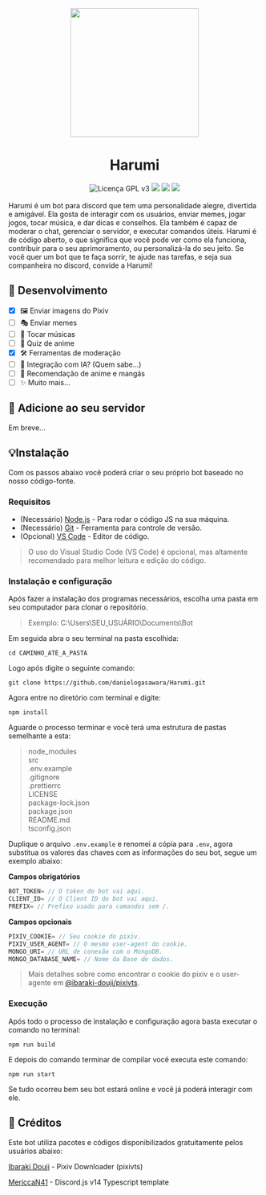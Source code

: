 <div align='center'>
  <img src='https://i.imgur.com/D4MlzkG.png' height='256px' />
</div>
<h1 align='center'>Harumi</h1>

<div align='center'>
  <img src='https://img.shields.io/github/license/danielogasawara/harumi?&color=0078ac&label=Licen%C3%A7a' alt='Licença GPL v3' />
  <img src='https://img.shields.io/github/package-json/v/danielogasawara/harumi/master?&color=0078ac&label=Vers%C3%A3o' />
  <img src='https://img.shields.io/github/commit-activity/m/danielogasawara/harumi?label=Commits&color=0078ac' />
  <img src='https://img.shields.io/npm/v/discord.js?label=discord.js&color=0078ac' />
</div>
<br/>
Harumi é um bot para discord que tem uma personalidade alegre, divertida e amigável. Ela gosta de interagir com os usuários, enviar memes, jogar jogos, tocar música, e dar dicas e conselhos. Ela também é capaz de moderar o chat, gerenciar o servidor, e executar comandos úteis. Harumi é de código aberto, o que significa que você pode ver como ela funciona, contribuir para o seu aprimoramento, ou personalizá-la do seu jeito. Se você quer um bot que te faça sorrir, te ajude nas tarefas, e seja sua companheira no discord, convide a Harumi!

## 🚧 Desenvolvimento

- [x] 🖼️ Enviar imagens do Pixiv
- [ ] 🎭 Enviar memes
- [ ] 🎵 Tocar músicas
- [ ] 🍙 Quiz de anime
- [x] 🛠️ Ferramentas de moderação
- [ ] 🤖 Integração com IA? (Quem sabe...)
- [ ] 🍡 Recomendação de anime e mangás
- [ ] ✨ Muito mais...

## 🤖 Adicione ao seu servidor

Em breve...

## 💡Instalação

Com os passos abaixo você poderá criar o seu próprio bot baseado no nosso código-fonte.

### Requisitos

- (Necessário) [Node.js](https://nodejs.org/en) - Para rodar o código JS na sua máquina.
- (Necessário) [Git](https://git-scm.com/) - Ferramenta para controle de versão.
- (Opcional) [VS Code](https://code.visualstudio.com/) - Editor de código.

> O uso do Visual Studio Code (VS Code) é opcional, mas altamente recomendado para melhor leitura e edição do código.

### Instalação e configuração

Após fazer a instalação dos programas necessários, escolha uma pasta em seu computador para clonar o repositório.

> Exemplo: C:\Users\SEU_USUÁRIO\Documents\Bot

Em seguida abra o seu terminal na pasta escolhida:

```shell
cd CAMINHO_ATÉ_A_PASTA
```

Logo após digite o seguinte comando:

```shell
git clone https://github.com/danielogasawara/Harumi.git
```

Agora entre no diretório com terminal e digite:

```shell
npm install
```

Aguarde o processo terminar e você terá uma estrutura de pastas semelhante a esta:

> node_modules\
> src\
> .env.example\
> .gitignore\
> .prettierrc\
> LICENSE\
> package-lock.json\
> package.json\
> README.md\
> tsconfig.json

Duplique o arquivo `.env.example` e renomei a cópia para `.env`, agora substitua os valores das chaves com as informações do seu bot, segue um exemplo abaixo:

**Campos obrigatórios**

```javascript
BOT_TOKEN= // O token do bot vai aqui.
CLIENT_ID= // O Client ID do bot vai aqui.
PREFIX= // Prefixo usado para comandos sem /.
```

**Campos opcionais**

```javascript
PIXIV_COOKIE= // Seu cookie do pixiv.
PIXIV_USER_AGENT= // O mesmo user-agent do cookie.
MONGO_URI= // URL de conexão com o MongoDB.
MONGO_DATABASE_NAME= // Nome da Base de dados.
```

> Mais detalhes sobre como encontrar o cookie do pixiv e o user-agente em [@ibaraki-douji/pixivts](https://www.npmjs.com/package/@ibaraki-douji/pixivts#login-with-cookies-recommended).

### Execução

Após todo o processo de instalação e configuração agora basta executar o comando no terminal:

```shell
npm run build
```

E depois do comando terminar de compilar você executa este comando:

```shell
npm run start
```

Se tudo ocorreu bem seu bot estará online e você já poderá interagir com ele.

## 🔖 Créditos

Este bot utiliza pacotes e códigos disponibilizados gratuitamente pelos usuários abaixo:

[Ibaraki Douji](https://github.com/ibaraki-douji) - Pixiv Downloader (pixivts)

[MericcaN41](https://github.com/MericcaN41) -
Discord.js v14 Typescript template
